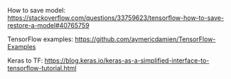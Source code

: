 How to save model:
https://stackoverflow.com/questions/33759623/tensorflow-how-to-save-restore-a-model#40765759

TensorFlow examples:
https://github.com/aymericdamien/TensorFlow-Examples

Keras to TF:
https://blog.keras.io/keras-as-a-simplified-interface-to-tensorflow-tutorial.html
